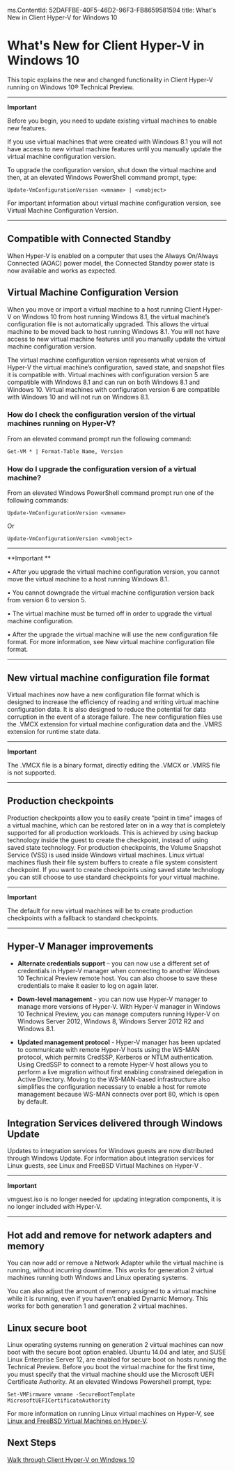 ms.ContentId: 52DAFFBE-40F5-46D2-96F3-FB8659581594 
title: What's New in Client Hyper-V for Windows 10



# What's New for Client Hyper-V in Windows 10 #

This topic explains the new and changed functionality in Client Hyper-V running on Windows 10® Technical Preview.

----------
**Important** 

Before you begin, you need to update existing virtual machines to enable new features. 

If you use virtual machines that were created with Windows 8.1 you will not have access to new virtual machine features until you manually update the virtual machine configuration version. 

To upgrade the configuration version, shut down the virtual machine and then, at an elevated Windows PowerShell command prompt, type: 

    Update-VmConfigurationVersion <vmname> | <vmobject> 

For important information about virtual machine configuration version, see Virtual Machine Configuration Version. 

----------

## Compatible with Connected Standby ##

When Hyper-V is enabled on a computer that uses the Always On/Always Connected (AOAC) power model, the Connected Standby power state is now available and works as expected.
 
## Virtual Machine Configuration Version ##

When you move or import a virtual machine to a host running Client Hyper-V on Windows 10 from host running Windows 8.1, the virtual machine’s configuration file is not automatically upgraded. This allows the virtual machine to be moved back to host running Windows 8.1. You will not have access to new virtual machine features until you manually update the virtual machine configuration version. 

The virtual machine configuration version represents what version of Hyper-V the virtual machine’s configuration, saved state, and snapshot files it is compatible with. Virtual machines with configuration version 5 are compatible with Windows 8.1 and can run on both Windows 8.1 and Windows 10. Virtual machines with configuration version 6 are compatible with Windows 10 and will not run on Windows 8.1.

### How do I check the configuration version of the virtual machines running on Hyper-V? ###

From an elevated command prompt run the following command:

    Get-VM * | Format-Table Name, Version

### How do I upgrade the configuration version of a virtual machine?  ###

From an elevated Windows PowerShell command prompt run one of the following commands:

    Update-VmConfigurationVersion <vmname>

Or

    Update-VmConfigurationVersion <vmobject>

----------------
**Important **

• After you upgrade the virtual machine configuration version, you cannot move the virtual machine to a host running Windows 8.1.

• You cannot downgrade the virtual machine configuration version back from version 6 to version 5.

• The virtual machine must be turned off in order to upgrade the virtual machine configuration.

• After the upgrade the virtual machine will use the new configuration file format. For more information, see New virtual machine configuration file format.

----------

## New virtual machine configuration file format ##

Virtual machines now have a new configuration file format which is designed to increase the efficiency of reading and writing virtual machine configuration data. It is also designed to reduce the potential for data corruption in the event of a storage failure. The new configuration files use the .VMCX extension for virtual machine configuration data and the .VMRS extension for runtime state data. 

----------
**Important** 

The .VMCX file is a binary format, directly editing the .VMCX or .VMRS file is not supported.

----------

## Production checkpoints ##

Production checkpoints allow you to easily create “point in time” images of a virtual machine, which can be restored later on in a way that is completely supported for all production workloads. This is achieved by using backup technology inside the guest to create the checkpoint, instead of using saved state technology. For production checkpoints, the Volume Snapshot Service (VSS) is used inside Windows virtual machines. Linux virtual machines flush their file system buffers to create a file system consistent checkpoint. If you want to create checkpoints using saved state technology you can still choose to use standard checkpoints for your virtual machine. 

----------

**Important**

The default for new virtual machines will be to create production checkpoints with a fallback to standard checkpoints. 
 
----------

## Hyper-V Manager improvements ##

- **Alternate credentials support** – you can now use a different set of credentials in Hyper-V manager when connecting to another Windows 10 Technical Preview remote host. You can also choose to save these credentials to make it easier to log on again later. 

- **Down-level management** - you can now use Hyper-V manager to manage more versions of Hyper-V. With Hyper-V manager in Windows 10 Technical Preview, you can manage computers running Hyper-V on Windows Server 2012, Windows 8, Windows Server 2012 R2 and Windows 8.1.


- **Updated management protocol** - Hyper-V manager has been updated to communicate with remote Hyper-V hosts using the WS-MAN protocol, which permits CredSSP, Kerberos or NTLM authentication. Using CredSSP to connect to a remote Hyper-V host allows you to perform a live migration without first enabling constrained delegation in Active Directory. Moving to the WS-MAN-based infrastructure also simplifies the configuration necessary to enable a host for remote management because WS-MAN connects over port 80, which is open by default.

## Integration Services delivered through Windows Update ##

Updates to integration services for Windows guests are now distributed through Windows Update. For information about integration services for Linux guests, see Linux and FreeBSD Virtual Machines on Hyper-V .


----------
**Important**

vmguest.iso is no longer needed for updating integration components, it is no longer included with Hyper-V.
 
----------


## Hot add and remove for network adapters and memory ##

You can now add or remove a Network Adapter while the virtual machine is running, without incurring downtime. This works for generation 2 virtual machines running both Windows and Linux operating systems. 

You can also adjust the amount of memory assigned to a virtual machine while it is running, even if you haven’t enabled Dynamic Memory. This works for both generation 1 and generation 2 virtual machines.

## Linux secure boot ##

Linux operating systems running on generation 2 virtual machines can now boot with the secure boot option enabled.  Ubuntu 14.04 and later, and SUSE Linux Enterprise Server 12, are enabled for secure boot on hosts running the Technical Preview. Before you boot the virtual machine for the first time, you must specify that the virtual machine should use the Microsoft UEFI Certificate Authority.  At an elevated Windows Powershell prompt, type:

    Set-VMFirmware vmname -SecureBootTemplate MicrosoftUEFICertificateAuthority

For more information on running Linux virtual machines on Hyper-V, see [Linux and FreeBSD Virtual Machines on Hyper-V](https://technet.microsoft.com/library/dn531030.aspx).


## Next Steps ##
[Walk through Client Hyper-V on Windows 10](..\quick_start\walkthrough.md) 